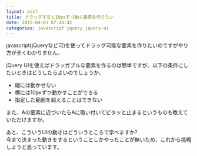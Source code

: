 ```yaml
---
layout: post
title: ドラッグすると10pxずつ動く要素を作りたい
date: 2015-04-03 07:44:42
categories: javascript jquery jquery-ui
---
```

<p>javascript(jQueryなど可)を使ってドラッグ可能な要素を作りたいのですがやり方が全くわかりません。</p>

<p>jQuery UIを使えばドラッガブルな要素を作るのは簡単ですが、以下の条件にしたいときはどうしたらよいのでしょうか。</p>

<ul>
<li>縦には動かせない</li>
<li>横には10pxずつ動かすことができる</li>
<li>指定した範囲を超えることはできない</li>
</ul>

<p>また、Aの要素に近づいたらAに吸い付いてピタッと止まるというものも教えていただけますか。</p>

<p>あと、こういうUIの動きはどういうところで学べますか?<br>
今まで決まった動きをするということしかやったことが無いため、これから挑戦しようと思っています。</p>
